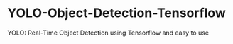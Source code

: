 # YOLO-Object-Detection-Tensorflow
YOLO: Real-Time Object Detection using Tensorflow and easy to use
